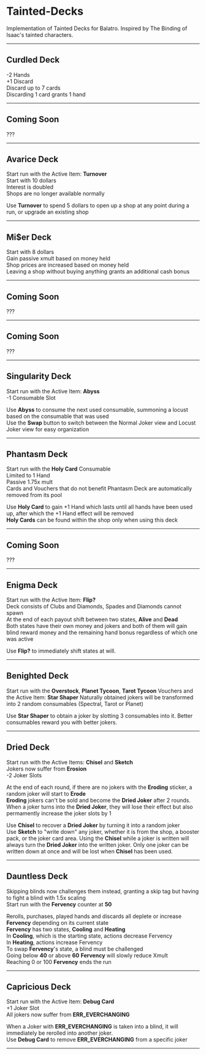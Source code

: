 # Tainted-Decks
Implementation of Tainted Decks for Balatro. Inspired by The Binding of Isaac's tainted characters.

---

## Curdled Deck 
-2 Hands  
+1 Discard  
Discard up to 7 cards  
Discarding 1 card grants 1 hand  

---

## Coming Soon
???

---

## Avarice Deck
Start run with the Active Item: **Turnover**  
Start with 10 dollars  
Interest is doubled  
Shops are no longer available normally  

Use **Turnover** to spend 5 dollars to open up a shop at any point during a run, or upgrade an existing shop  

---

## Mi$er Deck
Start with 8 dollars  
Gain passive xmult based on money held  
Shop prices are increased based on money held  
Leaving a shop without buying anything grants an additional cash bonus  

---

## Coming Soon
???

---

## Coming Soon
???

---

## Singularity Deck
Start run with the Active Item: **Abyss**  
-1 Consumable Slot  

Use **Abyss** to consume the next used consumable, summoning a locust based on the consumable that was used  
Use the **Swap** button to switch between the Normal Joker view and Locust Joker view for easy organization  

---

## Phantasm Deck
Start run with the **Holy Card** Consumable  
Limited to 1 Hand  
Passive 1.75x mult  
Cards and Vouchers that do not benefit Phantasm Deck are automatically removed from its pool  

Use **Holy Card** to gain +1 Hand which lasts until all hands have been used up, after which the +1 Hand effect will be removed  
**Holy Cards** can be found within the shop only when using this deck  

---

## Coming Soon
???

---

## Enigma Deck
Start run with the Active Item: **Flip?**  
Deck consists of Clubs and Diamonds, Spades and Diamonds cannot spawn  
At the end of each payout shift between two states, **Alive** and **Dead**  
Both states have their own money and jokers and both of them will gain blind reward money and the remaining hand bonus regardless of which one was active  

Use **Flip?** to immediately shift states at will.  

---

## Benighted Deck
Start run with the **Overstock**, **Planet Tycoon**, **Tarot Tycoon** Vouchers and the Active Item: **Star Shaper**
Naturally obtained jokers will be transformed into 2 random consumables (Spectral, Tarot or Planet)

Use **Star Shaper** to obtain a joker by slotting 3 consumables into it. Better consumables reward you with better jokers.

---

## Dried Deck
Start run with the Active Items: **Chisel** and **Sketch**  
Jokers now suffer from **Erosion**  
-2 Joker Slots  

At the end of each round, if there are no jokers with the **Eroding** sticker, a random joker will start to **Erode**  
**Eroding** jokers can't be sold and become the **Dried Joker** after 2 rounds.  
When a joker turns into the **Dried Joker**, they will lose their effect but also permamently increase the joker slots by 1  

Use **Chisel** to recover a **Dried Joker** by turning it into a random joker  
Use **Sketch** to "write down" any joker, whether it is from the shop, a booster pack, or the joker card area. Using the **Chisel** while a joker is written will always turn the **Dried Joker** into the written joker. Only one joker can be written down at once and will be lost when **Chisel** has been used.  

---

## Dauntless Deck
Skipping blinds now challenges them instead, granting a skip tag but having to fight a blind with 1.5x scaling  
Start run with the **Fervency** counter at **50**  

Rerolls, purchases, played hands and discards all deplete or increase **Fervency** depending on its current state  
**Fervency** has two states, **Cooling** and **Heating**  
In **Cooling**, which is the starting state, actions decrease Fervency  
In **Heating**, actions increase Fervency  
To swap **Fervency**'s state, a blind must be challenged  
Going below **40** or above **60** **Fervency** will slowly reduce Xmult  
Reaching 0 or 100 **Fervency** ends the run  

---

## Capricious Deck 
Start run with the Active Item: **Debug Card**  
+1 Joker Slot  
All jokers now suffer from **ERR_EVERCHANGING**  

When a Joker with **ERR_EVERCHANGING** is taken into a blind, it will immediately be rerolled into another joker.  
Use **Debug Card** to remove **ERR_EVERCHANGING** from a specific joker  

---



